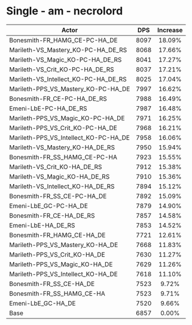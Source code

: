 # Single - am - necrolord
| Actor | DPS | Increase |
|---|:---:|:---:|
|Bonesmith-FR_HAMG_CE-PC-HA_DE|8097|18.09%|
|Marileth-VS_Mastery_KO-PC-HA_DE_RS|8068|17.66%|
|Marileth-VS_Magic_KO-PC-HA_DE_RS|8041|17.27%|
|Marileth-VS_Crit_KO-PC-HA_DE_RS|8037|17.21%|
|Marileth-VS_Intellect_KO-PC-HA_DE_RS|8025|17.04%|
|Marileth-PPS_VS_Mastery_KO-PC-HA_DE|7997|16.62%|
|Bonesmith-FR_CE-PC-HA_DE_RS|7988|16.49%|
|Emeni-LbE-PC-HA_DE_RS|7987|16.48%|
|Marileth-PPS_VS_Magic_KO-PC-HA_DE|7971|16.25%|
|Marileth-PPS_VS_Crit_KO-PC-HA_DE|7968|16.21%|
|Marileth-PPS_VS_Intellect_KO-PC-HA_DE|7958|16.06%|
|Marileth-VS_Mastery_KO-HA_DE_RS|7950|15.94%|
|Bonesmith-FR_SS_HAMG_CE-PC-HA|7923|15.55%|
|Marileth-VS_Crit_KO-HA_DE_RS|7912|15.38%|
|Marileth-VS_Magic_KO-HA_DE_RS|7910|15.36%|
|Marileth-VS_Intellect_KO-HA_DE_RS|7894|15.12%|
|Bonesmith-FR_SS_CE-PC-HA_DE|7892|15.09%|
|Emeni-LbE_GC-PC-HA_DE|7879|14.90%|
|Bonesmith-FR_CE-HA_DE_RS|7857|14.58%|
|Emeni-LbE-HA_DE_RS|7853|14.52%|
|Bonesmith-FR_HAMG_CE-HA_DE|7721|12.61%|
|Marileth-PPS_VS_Mastery_KO-HA_DE|7668|11.83%|
|Marileth-PPS_VS_Crit_KO-HA_DE|7630|11.27%|
|Marileth-PPS_VS_Magic_KO-HA_DE|7629|11.26%|
|Marileth-PPS_VS_Intellect_KO-HA_DE|7618|11.10%|
|Bonesmith-FR_SS_CE-HA_DE|7523|9.72%|
|Bonesmith-FR_SS_HAMG_CE-HA|7523|9.71%|
|Emeni-LbE_GC-HA_DE|7520|9.66%|
|Base|6857|0.00%|
